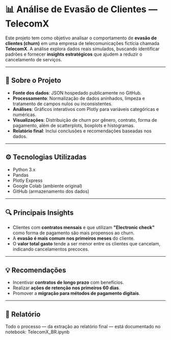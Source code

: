 # 📊 Análise de Evasão de Clientes — TelecomX

Este projeto tem como objetivo analisar o comportamento de **evasão de clientes (churn)** em uma empresa de telecomunicações fictícia chamada **TelecomX**. A análise explora dados reais simulados, buscando identificar padrões e fornecer **insights estratégicos** que ajudem a reduzir o cancelamento de serviços.

---

## 📁 Sobre o Projeto

- **Fonte dos dados**: JSON hospedado publicamente no GitHub.
- **Processamento**: Normalização de dados aninhados, limpeza e tratamento de campos nulos ou inconsistentes.
- **Análises**: Gráficos interativos com Plotly para variáveis categóricas e numéricas.
- **Visualizações**: Distribuição de churn por gênero, contrato, forma de pagamento, além de scatterplots, boxplots e histogramas.
- **Relatório final**: Inclui conclusões e recomendações baseadas nos dados.

---

## ⚙️ Tecnologias Utilizadas

- Python 3.x
- Pandas
- Plotly Express
- Google Colab (ambiente original)
- GitHub (armazenamento dos dados)

---

## 🔍 Principais Insights

- Clientes com **contratos mensais** e que utilizam **"Electronic check"** como forma de pagamento são mais propensos ao churn.
- A **evasão é mais comum nos primeiros meses** do cliente.
- O **valor total gasto** tende a ser menor entre os clientes que cancelam, indicando cancelamentos precoces.

---

## 💡 Recomendações

- Incentivar **contratos de longo prazo** com benefícios.
- Realizar **ações de retenção nos primeiros 60 dias**.
- Promover a **migração para métodos de pagamento digitais**.

---

## 📄 Relatório

Todo o processo — da extração ao relatório final — está documentado no notebook: TelecomX_BR.ipynb

